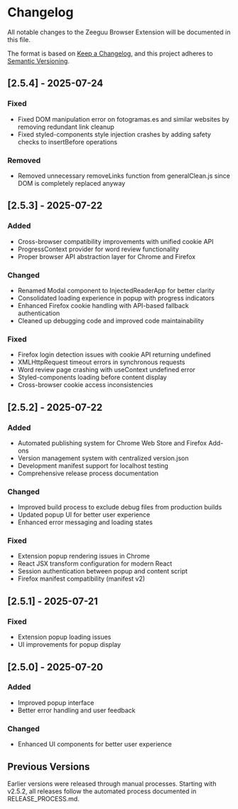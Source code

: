 # Changelog

All notable changes to the Zeeguu Browser Extension will be documented in this file.

The format is based on [Keep a Changelog](https://keepachangelog.com/en/1.0.0/),
and this project adheres to [Semantic Versioning](https://semver.org/spec/v2.0.0.html).

## [2.5.4] - 2025-07-24

### Fixed

- Fixed DOM manipulation error on fotogramas.es and similar websites by removing redundant link cleanup
- Fixed styled-components style injection crashes by adding safety checks to insertBefore operations

### Removed

- Removed unnecessary removeLinks function from generalClean.js since DOM is completely replaced anyway

## [2.5.3] - 2025-07-22

### Added

- Cross-browser compatibility improvements with unified cookie API
- ProgressContext provider for word review functionality
- Proper browser API abstraction layer for Chrome and Firefox

### Changed

- Renamed Modal component to InjectedReaderApp for better clarity
- Consolidated loading experience in popup with progress indicators
- Enhanced Firefox cookie handling with API-based fallback authentication
- Cleaned up debugging code and improved code maintainability

### Fixed

- Firefox login detection issues with cookie API returning undefined
- XMLHttpRequest timeout errors in synchronous requests
- Word review page crashing with useContext undefined error
- Styled-components loading before content display
- Cross-browser cookie access inconsistencies

## [2.5.2] - 2025-07-22

### Added

- Automated publishing system for Chrome Web Store and Firefox Add-ons
- Version management system with centralized version.json
- Development manifest support for localhost testing
- Comprehensive release process documentation

### Changed

- Improved build process to exclude debug files from production builds
- Updated popup UI for better user experience
- Enhanced error messaging and loading states

### Fixed

- Extension popup rendering issues in Chrome
- React JSX transform configuration for modern React
- Session authentication between popup and content script
- Firefox manifest compatibility (manifest v2)

## [2.5.1] - 2025-07-21

### Fixed

- Extension popup loading issues
- UI improvements for popup display

## [2.5.0] - 2025-07-20

### Added

- Improved popup interface
- Better error handling and user feedback

### Changed

- Enhanced UI components for better user experience

## Previous Versions

Earlier versions were released through manual processes. Starting with v2.5.2,
all releases follow the automated process documented in RELEASE_PROCESS.md.